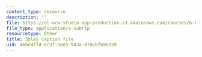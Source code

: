 ```yaml
---
content_type: resource
description: ''
file: https://ol-ocw-studio-app-production.s3.amazonaws.com/courses/6-034-artificial-intelligence-fall-2010/46be4ffdec3f58e5943a07dcbf69e259_JMrFgnqSS0w.vtt
file_type: application/x-subrip
resourcetype: Other
title: 3play caption file
uid: 46be4ffd-ec3f-58e5-943a-07dcbf69e259
---
```

